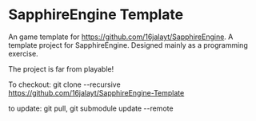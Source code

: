 # SapphireEngine Template
An game template for https://github.com/16jalayt/SapphireEngine. A template project for SapphireEngine. Designed mainly as a programming exercise.

The project is far from playable!

To checkout: git clone --recursive https://github.com/16jalayt/SapphireEngine-Template

to update: git pull, git submodule update --remote
